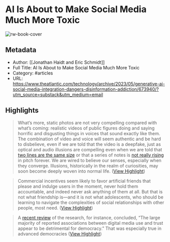 # AI Is About to Make Social Media Much More Toxic

![rw-book-cover](https://cdn.theatlantic.com/thumbor/2y06hwn0sr8wxrnNjvz6NlKr3pc=/0x96:4800x2596/1200x625/media/img/mt/2023/05/TheAtlantic_May_2023_TwishaPatni_AIToxicSocial_01-1/original.jpg)

## Metadata
- Author: [[Jonathan Haidt and Eric Schmidt]]
- Full Title: AI Is About to Make Social Media Much More Toxic
- Category: #articles
- URL: https://www.theatlantic.com/technology/archive/2023/05/generative-ai-social-media-integration-dangers-disinformation-addiction/673940/?utm_source=substack&utm_medium=email

## Highlights

> What’s more, static photos are not very compelling compared with what’s coming: realistic videos of public figures doing and saying horrific and disgusting things in voices that sound exactly like them. The combination of video and voice will seem authentic and be hard to disbelieve, even if we are told that the video is a deepfake, just as optical and audio illusions are compelling even when we are told that [two lines are the same size](https://en.wikipedia.org/wiki/M%C3%BCller-Lyer_illusion) or that a series of notes is [not really rising](https://en.wikipedia.org/wiki/Shepard_tone) in pitch forever. We are wired to believe our senses, especially when they converge. Illusions, historically in the realm of curiosities, may soon become deeply woven into normal life. ([View Highlight](https://read.readwise.io/read/01h09svzydqymgw5ejx51cnwfq))


> Commercial incentives seem likely to favor artificial friends that please and indulge users in the moment, never hold them accountable, and indeed never ask anything of them at all. But that is not what friendship is—and it is not what adolescents, who should be learning to navigate the complexities of social relationships with other people, most need. ([View Highlight](https://read.readwise.io/read/01h09t2k3eahwxpk5pmar3f16t))


> A [recent review](https://www.nature.com/articles/s41562-022-01460-1) of the research, for instance, concluded, “The large majority of reported associations between digital media use and trust appear to be detrimental for democracy.” That was especially true in advanced democracies ([View Highlight](https://read.readwise.io/read/01h09t6dxr6aq9kqw4nv7jbkq3))

